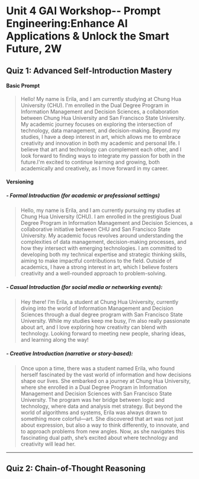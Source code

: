 # Unit 4 GAI Workshop-- Prompt Engineering:Enhance AI Applications & Unlock the Smart Future, 2W

## Quiz 1: Advanced Self-Introduction Mastery 

#### Basic Prompt
> Hello! My name is Erila, and I am currently studying at Chung Hua University (CHU). I'm enrolled in the Dual Degree Program in Information Management and Decision Sciences, a collaboration between Chung Hua University and San Francisco State University. My academic journey focuses on exploring the intersection of technology, data management, and decision-making.
> Beyond my studies, I have a deep interest in art, which allows me to embrace creativity and innovation in both my academic and personal life. I believe that art and technology can complement each other, and I look forward to finding ways to integrate my passion for both in the future.I'm excited to continue learning and growing, both academically and creatively, as I move forward in my career.


#### Versioning
#####  - Formal Introduction (for academic or professional settings)
> Hello, my name is Erila, and I am currently pursuing my studies at Chung Hua University (CHU). I am enrolled in the prestigious Dual Degree Program in Information Management and Decision Sciences, a collaborative initiative between CHU and San Francisco State University. My academic focus revolves around understanding the complexities of data management, decision-making processes, and how they intersect with emerging technologies. I am committed to developing both my technical expertise and strategic thinking skills, aiming to make impactful contributions to the field. Outside of academics, I have a strong interest in art, which I believe fosters creativity and a well-rounded approach to problem-solving.

#####  - Casual Introduction (for social media or networking events):
> Hey there! I’m Erila, a student at Chung Hua University, currently diving into the world of Information Management and Decision Sciences through a dual degree program with San Francisco State University. While my studies keep me busy, I’m also really passionate about art, and I love exploring how creativity can blend with technology. Looking forward to meeting new people, sharing ideas, and learning along the way!

#####  - Creative Introduction (narrative or story-based):
>Once upon a time, there was a student named Erila, who found herself fascinated by the vast world of information and how decisions shape our lives. She embarked on a journey at Chung Hua University, where she enrolled in a Dual Degree Program in Information Management and Decision Sciences with San Francisco State University. The program was her bridge between logic and technology, where data and analysis met strategy. But beyond the world of algorithms and systems, Erila was always drawn to something more colorful—art. She discovered that art was not just about expression, but also a way to think differently, to innovate, and to approach problems from new angles. Now, as she navigates this fascinating dual path, she’s excited about where technology and creativity will lead her.

----------------

## Quiz 2: Chain-of-Thought Reasoning
